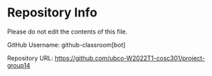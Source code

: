 # Repository Info
Please do not edit the contents of this file.

GitHub Username: github-classroom[bot]

Repository URL: https://github.com/ubco-W2022T1-cosc301/project-group14
